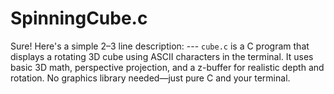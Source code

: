 # SpinningCube.c
Sure! Here's a simple 2–3 line description:  ---  `cube.c` is a C program that displays a rotating 3D cube using ASCII characters in the terminal. It uses basic 3D math, perspective projection, and a z-buffer for realistic depth and rotation. No graphics library needed—just pure C and your terminal.

